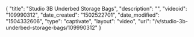 {
    "title": "Studio 3B Underbed Storage Bags",
    "description": "",
    "videoid": "109990312",
    "date_created": "1502522701",
    "date_modified": "1504332606",
    "type": "captivate",
    "layout": "video",
    "url": "\/v\/studio-3b-underbed-storage-bags\/109990312"
}